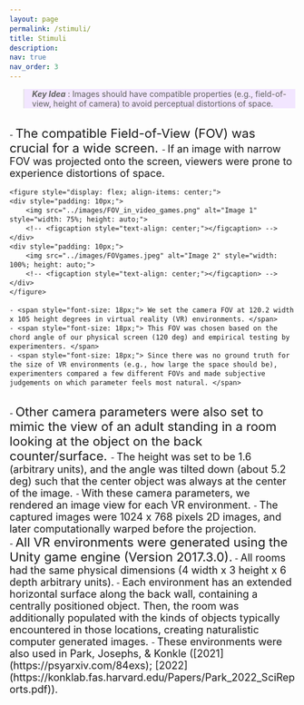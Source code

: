 ```yaml
---
layout: page
permalink: /stimuli/
title: Stimuli
description: 
nav: true
nav_order: 3
---
```


<blockquote style="background-color: #f2e6ff;">
<strong><em>Key Idea</em></strong> : 
Images should have compatible properties (e.g., field-of-view, height of camera) to avoid perceptual distortions of space. 
</blockquote>


<br>
- <span style="font-size: 22px;"> The compatible Field-of-View (FOV) was crucial for a wide screen. </span>
    - <span style="font-size: 18px;"> If an image with narrow FOV was projected onto the screen, viewers were prone to experience distortions of space. </span>

    <figure style="display: flex; align-items: center;">
    <div style="padding: 10px;">
        <img src="../images/FOV_in_video_games.png" alt="Image 1" style="width: 75%; height: auto;">
        <!-- <figcaption style="text-align: center;"></figcaption> -->
    </div>
    <div style="padding: 10px;">
        <img src="../images/FOVgames.jpeg" alt="Image 2" style="width: 100%; height: auto;">
        <!-- <figcaption style="text-align: center;"></figcaption> -->
    </div>
    </figure>

    - <span style="font-size: 18px;"> We set the camera FOV at 120.2 width x 105 height degrees in virtual reality (VR) environments. </span>
    - <span style="font-size: 18px;"> This FOV was chosen based on the chord angle of our physical screen (120 deg) and empirical testing by experimenters. </span>
    - <span style="font-size: 18px;"> Since there was no ground truth for the size of VR environments (e.g., how large the space should be), experimenters compared a few different FOVs and made subjective judgements on which parameter feels most natural. </span>


<br>
- <span style="font-size: 22px;"> Other camera parameters were also set to mimic the view of an adult standing in a room looking at the object on the back counter/surface. </span>
    - <span style="font-size: 18px;"> The height was set to be 1.6 (arbitrary units), and the angle was tilted down (about 5.2 deg) such that the center object was always at the center of the image. </span>
    - <span style="font-size: 18px;"> With these camera parameters, we rendered an image view for each VR environment. </span>
    - <span style="font-size: 18px;"> The captured images were 1024 x 768 pixels 2D images, and later computationally warped before the projection. </span>


<br>
- <span style="font-size: 22px;"> All VR environments were generated using the Unity game engine (Version 2017.3.0).</span>
    - <span style="font-size: 18px;"> All rooms had the same physical dimensions (4 width x 3 height x 6 depth arbitrary units).</span>
    - <span style="font-size: 18px;"> Each environment has an extended horizontal surface along the back wall, containing a centrally positioned object. Then, the room was additionally populated with the kinds of objects typically encountered in those locations, creating naturalistic computer generated images. </span>
    - <span style="font-size: 18px;"> These environments were also used in Park, Josephs, & Konkle 
    ([2021](https://psyarxiv.com/84exs);
    [2022](https://konklab.fas.harvard.edu/Papers/Park_2022_SciReports.pdf)). </span>

